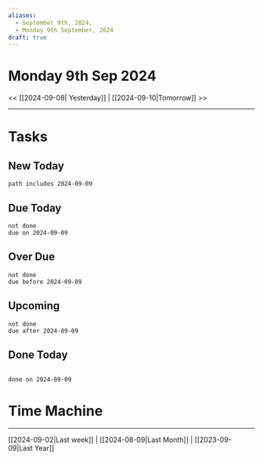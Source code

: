 ```yaml
---
aliases:
  - September 9th, 2024,
  - Monday 9th September, 2024
draft: true
---
```

# Monday 9th Sep 2024

<< [[2024-09-08| Yesterday]] | [[2024-09-10|Tomorrow]] >>


---





# Tasks

## New Today

```tasks
path includes 2024-09-09
```

## Due Today

```tasks
not done
due on 2024-09-09
```

## Over Due

```tasks
not done
due before 2024-09-09
```

## Upcoming

```tasks
not done
due after 2024-09-09
```

## Done Today

```tasks

done on 2024-09-09

```

# Time Machine

---
[[2024-09-02|Last week]] |  [[2024-08-09|Last Month]] | [[2023-09-09|Last Year]]
